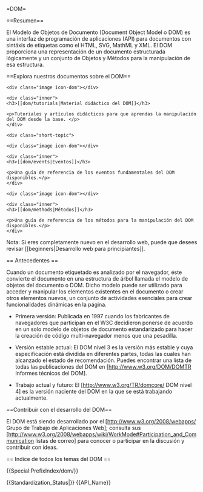 =DOM=

==Resumen==

El Modelo de Objetos de Documento (Document Object Model o DOM) es una interfaz de programación de aplicaciones (API) para documentos con sintáxis de etiquetas como el HTML, SVG, MathML y XML. El DOM proporciona una representación de un documento estructurada lógicamente y un conjunto de Objetos y Métodos para la manipulación de esa estructura.


==Explora nuestros documentos sobre el DOM==

<div class="topic-container">

  <div class="short-topic">
  
    <div class="image icon-dom"></div>
    
    <div class="inner">
    <h3>[[dom/tutorials|Material didáctico del DOM]]</h3>
    
    <p>Tutoriales y artículos didácticos para que aprendas la manipulación del DOM desde la base. </p>
    </div>
  
  </div>

  
    <div class="short-topic">
  
    <div class="image icon-dom"></div>
    
    <div class="inner">
    <h3>[[dom/events|Eventos]]</h3>
    
    <p>Una guía de referencia de los eventos fundamentales del DOM disponibles.</p>
    </div>
  
  </div>

  <div class="short-topic">
  
    <div class="image icon-dom"></div>
    
    <div class="inner">
    <h3>[[dom/methods|Métodos]]</h3>
    
    <p>Una guía de referencia de los métodos para la manipulación del DOM disponibles.</p>
    </div>
  
  </div>

</div>
<div class="clearfixboth"></div>


Nota: Si eres completamente nuevo en el desarrollo web, puede que desees revisar [[beginners|Desarrollo web para principiantes]].

== Antecedentes ==

Cuando un documento etiquetado es analizado por el navegador, éste convierte el documento en una estructura de árbol llamada el modelo de objetos del documento o DOM. Dicho modelo puede ser utilizado para acceder y manipular los elementos existentes en el documento o crear otros elementos nuevos, un conjunto de actividades esenciales para crear funcionalidades dinámicas en la página.

* Primera versión: Publicada en 1997 cuando los fabricantes de navegadores que participan en el W3C decidieron ponerse de acuerdo en un solo modelo de objetos de documento estandarizado para hacer la creación de código multi-navegador menos que una pesadilla.


* Versión estable actual: El DOM nivel 3 es la versión más estable y cuya especificación está dividida en diferentes partes, todas las cuales han alcanzado el estado de  recomendación. Puedes encontrar una lista de todas las publicaciones del DOM en [http://www.w3.org/DOM/DOMTR Informes técnicos del DOM].

* Trabajo actual y futuro: El [http://www.w3.org/TR/domcore/ DOM nivel 4] es la versión naciente del DOM en la que se está trabajando actualmente.


==Contribuir con el desarrollo del DOM==

El DOM está siendo desarrollado por el [http://www.w3.org/2008/webapps/ Grupo de Trabajo de Aplicaciones Web]; consulta sus  [http://www.w3.org/2008/webapps/wiki/WorkMode#Participation_and_Communication listas de correo] para conocer o participar en la discusión y contribuir con ideas.

== Indice de todos los temas del DOM  ==

{{Special:PrefixIndex/dom/}}

{{Standardization_Status|}}
{{API_Name}}